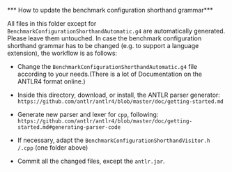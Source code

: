 *** How to update the benchmark configuration shorthand grammar***

All files in this folder except for `BenchmarkConfigurationShorthandAutomatic.g4` are automatically generated. Please leave them untouched. In case the benchmark configuration shorthand grammar has to be changed (e.g. to support a language extension), the workflow is as follows:

- Change the `BenchmarkConfigurationShorthandAutomatic.g4` file according to your needs.(There is a lot of Documentation on the ANTLR4 format online.)

- Inside this directory, download, or install, the ANTLR parser generator: `https://github.com/antlr/antlr4/blob/master/doc/getting-started.md`

- Generate new parser and lexer for `cpp`, following: `https://github.com/antlr/antlr4/blob/master/doc/getting-started.md#generating-parser-code`

- If necessary, adapt the `BenchmarkConfigurationShorthandVisitor.h /.cpp` (one folder above)

- Commit all the changed files, except the `antlr.jar`.
